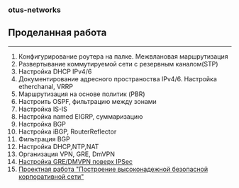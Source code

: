 ### otus-networks
## Проделанная работа
____________________________
1. Конфигурирование роутера на палке. Межвлановая маршрутизация
2. Развертывание коммутируемой сети с резервным каналом(STP)
3. Настройка DHCP IPv4/6
4. Документирование адресного пространоства IPv4/6. Настройка etherchanal, VRRP
5. Маршрутизация на основе политик (PBR)
6. Настроить OSPF, фильтрацию между зонами
7. Настройка IS-IS
8. Настройка named EIGRP, cуммаризацию
9. Настройка BGP
10. Настройка iBGP, RouterReflector
11. Фильтрация BGP
12. Настройка DHCP,NTP,NAT
13. Организация VPN, GRE, DmVPN
14. [Настройка GRE/DMVPN поверх IPSec](README.md#ipsec-over-dmvpn)
15. [Проектная работа "Построение высоконадежной безопасной корпоративной сети"](README.md#%D0%BF%D1%80%D0%BE%D0%B5%D0%BA%D1%82%D0%BD%D0%B0%D1%8F-%D1%80%D0%B0%D0%B1%D0%BE%D1%82%D0%B0)